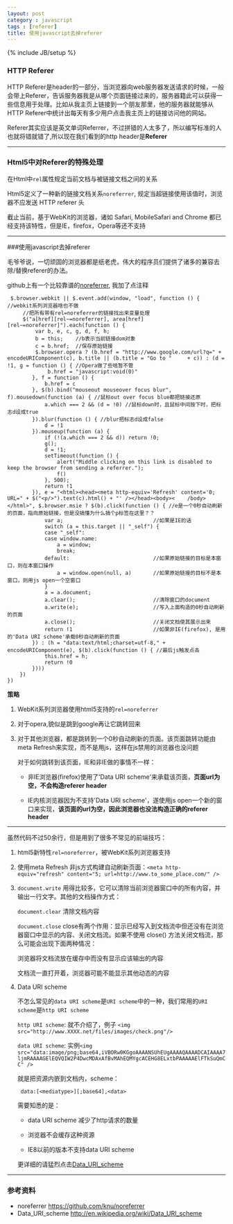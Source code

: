```yaml
---
layout: post
category : javascript
tags : [referer]
title: 使用javascript去掉referer
---
```

{% include JB/setup %}

### HTTP Referer 
HTTP Referer是header的一部分，当浏览器向web服务器发送请求的时候，一般会带上Referer，告诉服务器我是从哪个页面链接过来的，服务器籍此可以获得一些信息用于处理。比如从我主页上链接到一个朋友那里，他的服务器就能够从HTTP Referer中统计出每天有多少用户点击我主页上的链接访问他的网站。

Referer其实应该是英文单词Referrer，不过拼错的人太多了，所以编写标准的人也就将错就错了,所以现在我们看到的http header是**Referer**

----

### Html5中对Referer的特殊处理

在Html中`rel`属性规定当前文档与被链接文档之间的关系

Html5定义了一种新的链接文档关系`noreferrer`, 规定当超链接使用该值时，浏览器不应发送 HTTP referer 头

截止当前，基于WebKit的浏览器，诸如 Safari, MobileSafari and Chrome 都已经支持该特性，但是IE，firefox，Opera等还不支持

----

###使用javascript去掉referer

毛爷爷说，一切顽固的浏览器都是纸老虎，伟大的程序员们提供了诸多的兼容去除/替换referer的办法。

github上有一个比较靠谱的[noreferrer](https://github.com/knu/noreferrer), 我加了点注释

     $.browser.webkit || $.event.add(window, "load", function () { //webkit系列浏览器啥也不做
         //把所有带有rel=noreferrer的链接找出来变量处理
         $("a[href][rel~=noreferrer], area[href][rel~=noreferrer]").each(function () {
             var b, e, c, g, d, f, h;
             b = this;    //b表示当前链接dom对象
             c = b.href;  //保存原始链接
             $.browser.opera ? (b.href = "http://www.google.com/url?q=" + encodeURIComponent(c), b.title || (b.title = "Go to "     + c)) : (d = !1, g = function () { //Opera做了些啥暂不管
                 b.href = "javascript:void(0)"
            }, f = function () {
                b.href = c
            }, $(b).bind("mouseout mouseover focus blur", f).mousedown(function (a) { //鼠标out over focus blue都把链接还原
                a.which === 2 && (d = !0) //鼠标down时，且鼠标中间按下时，把标志d设成true
            }).blur(function () { //blur把标志d设成false
                d = !1
            }).mouseup(function (a) {
                if (!(a.which === 2 && d)) return !0;
                g();
                d = !1;
                setTimeout(function () {
                    alert("Middle clicking on this link is disabled to keep the browser from sending a referrer.");
                    f()
                }, 500);
                return !1
            }), e = "<html><head><meta http-equiv='Refresh' content='0; URL=" + $("<p/>").text(c).html() + "' /></head><body><    /body></html>", $.browser.msie ? $(b).click(function () { //e是一个0秒自动刷新的页面，指向原始链接，但是没搞懂为什么搞个p标签在这里？？
                var a;                             //如果是IE的话
                switch (a = this.target || "_self") {
                case "_self": 
                case window.name:
                    a = window;
                    break;
                default:                           //如果原始链接的目标是本窗口，则在本窗口操作        
                    a = window.open(null, a)       //如果原始链接的目标不是本窗口，则用js open一个空窗口
                }
                a = a.document;
                a.clear();                         //清除窗口的document
                a.write(e);                        //写入上面构造的0秒自动刷新的页面
                a.close();                         //关闭文档使其展示出来
                return !1                          //如果非IE(firefox), 是用的'Data URI scheme'承载0秒自动刷新的页面
            }) : (h = "data:text/html;charset=utf-8," + encodeURIComponent(e), $(b).click(function () { //最后js触发点击
                this.href = h; 
                return !0
            })))
        })
    })

**策略**

1. WebKit系列浏览器使用html5支持的`rel=noreferrer`

2. 对于opera,貌似是跳到google再让它跳转回来

3. 对于其他浏览器，都是跳转到一个0秒自动刷新的页面。该页面跳转功能由meta Refresh来实现，而不是用js，这样在js禁用的浏览器也没问题

   对于如何跳转到该页面，IE和非IE做的事情不一样：

   * 非IE浏览器(firefox)使用了'Data URI scheme'来承载该页面，**页面url为空，不会构造referer header**

   * IE内核浏览器因为不支持'Data URI scheme'，遂使用js open一个新的窗口来实现，**该页面的url为空，因此浏览器也没法构造正确的referer header**

----

虽然代码不过50余行，但是用到了很多不常见的前端技巧：

1. html5新特性`rel=noreferrer`，被WebKit系列浏览器支持

2. 使用meta Refresh 非js方式构建自动刷新页面：`<meta http-equiv="refresh" content="5; url=http://www.to_some_place.com/" />`

3. `document.write` 用得比较多，它可以清除当前浏览器窗口中的所有内容，并输出一行文字。其他的文档操作方式：

   `document.clear` 清除文档内容

   `document.close` close有两个作用：显示已经写入到文档流中但还没有在浏览器窗口中显示的内容、关闭文档流。如果不使用 close() 方法关闭文档流，那么可能会出现下面两种情况：

   浏览器将文档流放在缓存中而没有显示应该输出的内容

   文档流一直打开着，浏览器可能不能显示其他动态的内容

4. Data URI scheme

   不怎么常见的`data URI scheme`是`URI scheme`中的一种，我们常用的`URI scheme`是`http URI scheme`

   `http URI scheme`: 就不介绍了，例子 `<img src="http://www.XXXX.net/files/images/check.png"/>`

   `data URI scheme`: 实例`<img src="data:image/png;base64,iVBORw0KGgoAAAANSUhEUgAAAAQAAAADCAIAAAA7ljmRAAAAGElEQVQIW2P4DwcMDAxAfBvMAhEQMYgcACEHG8ELxtbPAAAAAElFTkSuQmCC" />`

   就是把资源内嵌到文档内，scheme：

        data:[<mediatype>][;base64],<data>

   需要知悉的是：

   * data URI scheme 减少了http请求的数量

   * 浏览器不会缓存这种资源

   * IE8以前的版本不支持data URI scheme

   更详细的请猛烈点击[Data_URI_scheme](http://en.wikipedia.org/wiki/Data_URI_scheme)

----

### 参考资料
* noreferrer <https://github.com/knu/noreferrer>
* Data_URI_scheme <http://en.wikipedia.org/wiki/Data_URI_scheme>
